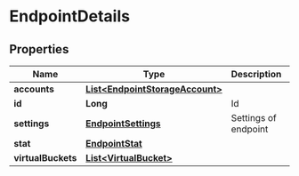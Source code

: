 
# EndpointDetails

## Properties
Name | Type | Description | Notes
------------ | ------------- | ------------- | -------------
**accounts** | [**List&lt;EndpointStorageAccount&gt;**](EndpointStorageAccount.md) |  |  [optional]
**id** | **Long** | Id |  [optional]
**settings** | [**EndpointSettings**](EndpointSettings.md) | Settings of endpoint | 
**stat** | [**EndpointStat**](EndpointStat.md) |  |  [optional]
**virtualBuckets** | [**List&lt;VirtualBucket&gt;**](VirtualBucket.md) |  |  [optional]



